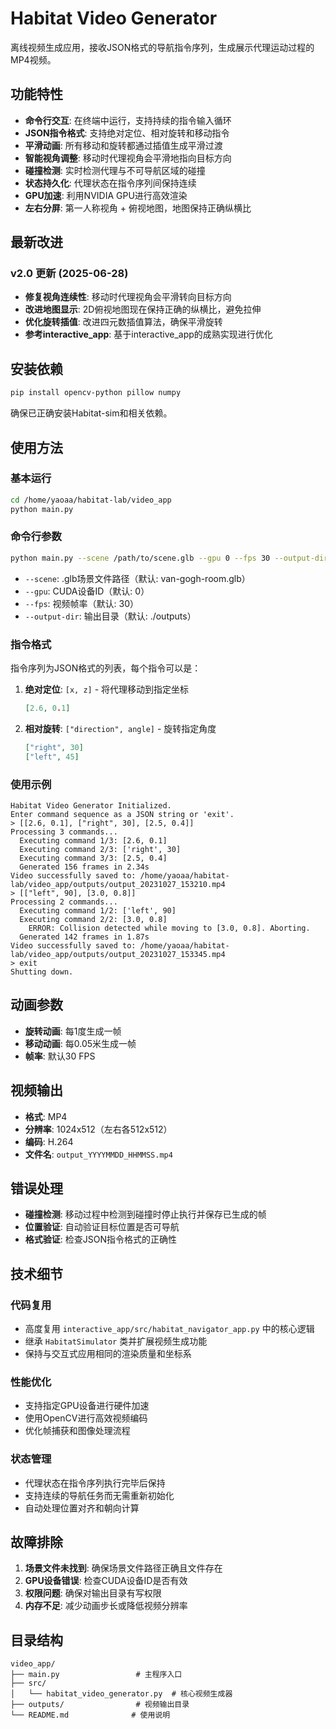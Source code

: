 # Habitat Video Generator

离线视频生成应用，接收JSON格式的导航指令序列，生成展示代理运动过程的MP4视频。

## 功能特性

- **命令行交互**: 在终端中运行，支持持续的指令输入循环
- **JSON指令格式**: 支持绝对定位、相对旋转和移动指令
- **平滑动画**: 所有移动和旋转都通过插值生成平滑过渡
- **智能视角调整**: 移动时代理视角会平滑地指向目标方向
- **碰撞检测**: 实时检测代理与不可导航区域的碰撞
- **状态持久化**: 代理状态在指令序列间保持连续
- **GPU加速**: 利用NVIDIA GPU进行高效渲染
- **左右分屏**: 第一人称视角 + 俯视地图，地图保持正确纵横比

## 最新改进

### v2.0 更新 (2025-06-28)
- **修复视角连续性**: 移动时代理视角会平滑转向目标方向
- **改进地图显示**: 2D俯视地图现在保持正确的纵横比，避免拉伸
- **优化旋转插值**: 改进四元数插值算法，确保平滑旋转
- **参考interactive_app**: 基于interactive_app的成熟实现进行优化

## 安装依赖

```bash
pip install opencv-python pillow numpy
```

确保已正确安装Habitat-sim和相关依赖。

## 使用方法

### 基本运行

```bash
cd /home/yaoaa/habitat-lab/video_app
python main.py
```

### 命令行参数

```bash
python main.py --scene /path/to/scene.glb --gpu 0 --fps 30 --output-dir ./outputs
```

- `--scene`: .glb场景文件路径（默认: van-gogh-room.glb）
- `--gpu`: CUDA设备ID（默认: 0）
- `--fps`: 视频帧率（默认: 30）
- `--output-dir`: 输出目录（默认: ./outputs）

### 指令格式

指令序列为JSON格式的列表，每个指令可以是：

1. **绝对定位**: `[x, z]` - 将代理移动到指定坐标
   ```json
   [2.6, 0.1]
   ```

2. **相对旋转**: `["direction", angle]` - 旋转指定角度
   ```json
   ["right", 30]
   ["left", 45]
   ```

### 使用示例

```
Habitat Video Generator Initialized.
Enter command sequence as a JSON string or 'exit'.
> [[2.6, 0.1], ["right", 30], [2.5, 0.4]]
Processing 3 commands...
  Executing command 1/3: [2.6, 0.1]
  Executing command 2/3: ['right', 30]
  Executing command 3/3: [2.5, 0.4]
  Generated 156 frames in 2.34s
Video successfully saved to: /home/yaoaa/habitat-lab/video_app/outputs/output_20231027_153210.mp4
> [["left", 90], [3.0, 0.8]]
Processing 2 commands...
  Executing command 1/2: ['left', 90]
  Executing command 2/2: [3.0, 0.8]
    ERROR: Collision detected while moving to [3.0, 0.8]. Aborting.
  Generated 142 frames in 1.87s
Video successfully saved to: /home/yaoaa/habitat-lab/video_app/outputs/output_20231027_153345.mp4
> exit
Shutting down.
```

## 动画参数

- **旋转动画**: 每1度生成一帧
- **移动动画**: 每0.05米生成一帧
- **帧率**: 默认30 FPS

## 视频输出

- **格式**: MP4
- **分辨率**: 1024x512（左右各512x512）
- **编码**: H.264
- **文件名**: `output_YYYYMMDD_HHMMSS.mp4`

## 错误处理

- **碰撞检测**: 移动过程中检测到碰撞时停止执行并保存已生成的帧
- **位置验证**: 自动验证目标位置是否可导航
- **格式验证**: 检查JSON指令格式的正确性

## 技术细节

### 代码复用

- 高度复用 `interactive_app/src/habitat_navigator_app.py` 中的核心逻辑
- 继承 `HabitatSimulator` 类并扩展视频生成功能
- 保持与交互式应用相同的渲染质量和坐标系

### 性能优化

- 支持指定GPU设备进行硬件加速
- 使用OpenCV进行高效视频编码
- 优化帧捕获和图像处理流程

### 状态管理

- 代理状态在指令序列执行完毕后保持
- 支持连续的导航任务而无需重新初始化
- 自动处理位置对齐和朝向计算

## 故障排除

1. **场景文件未找到**: 确保场景文件路径正确且文件存在
2. **GPU设备错误**: 检查CUDA设备ID是否有效
3. **权限问题**: 确保对输出目录有写权限
4. **内存不足**: 减少动画步长或降低视频分辨率

## 目录结构

```
video_app/
├── main.py                 # 主程序入口
├── src/
│   └── habitat_video_generator.py  # 核心视频生成器
├── outputs/                # 视频输出目录
└── README.md              # 使用说明
```
